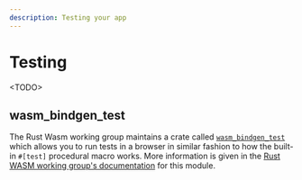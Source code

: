 ```yaml
---
description: Testing your app
---
```


# Testing

&lt;TODO&gt;

## wasm\_bindgen\_test

The Rust Wasm working group maintains a crate called 
[`wasm_bindgen_test`](https://rustwasm.github.io/docs/wasm-bindgen/wasm-bindgen-test/index.html) which allows you to run
 tests in a browser in similar fashion to how the built-in `#[test]` procedural macro works. More information is given 
 in the [Rust WASM working group's documentation](https://rustwasm.github.io/docs/wasm-bindgen/wasm-bindgen-test/index.html) 
 for this module.

